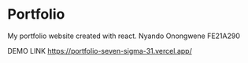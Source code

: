 # Portfolio
My portfolio website created with react.
Nyando Onongwene FE21A290

DEMO LINK
https://portfolio-seven-sigma-31.vercel.app/
